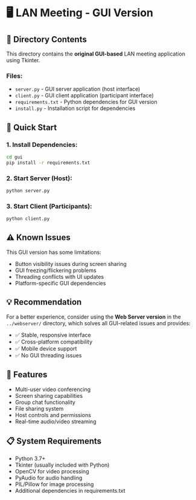 # 🖥️ LAN Meeting - GUI Version

## 📁 **Directory Contents**

This directory contains the **original GUI-based** LAN meeting application using Tkinter.

### **Files:**
- `server.py` - GUI server application (host interface)
- `client.py` - GUI client application (participant interface)
- `requirements.txt` - Python dependencies for GUI version
- `install.py` - Installation script for dependencies

## 🚀 **Quick Start**

### **1. Install Dependencies:**
```bash
cd gui
pip install -r requirements.txt
```

### **2. Start Server (Host):**
```bash
python server.py
```

### **3. Start Client (Participants):**
```bash
python client.py
```

## ⚠️ **Known Issues**

This GUI version has some limitations:
- Button visibility issues during screen sharing
- GUI freezing/flickering problems
- Threading conflicts with UI updates
- Platform-specific GUI dependencies

## 💡 **Recommendation**

For a better experience, consider using the **Web Server version** in the `../webserver/` directory, which solves all GUI-related issues and provides:
- ✅ Stable, responsive interface
- ✅ Cross-platform compatibility
- ✅ Mobile device support
- ✅ No GUI threading issues

## 🔧 **Features**

- Multi-user video conferencing
- Screen sharing capabilities
- Group chat functionality
- File sharing system
- Host controls and permissions
- Real-time audio/video streaming

## 📋 **System Requirements**

- Python 3.7+
- Tkinter (usually included with Python)
- OpenCV for video processing
- PyAudio for audio handling
- PIL/Pillow for image processing
- Additional dependencies in requirements.txt